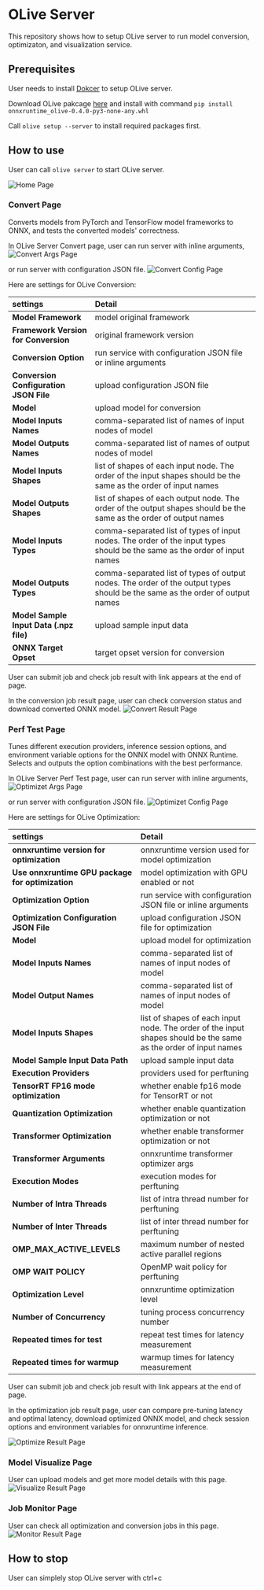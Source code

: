 # OLive Server

This repository shows how to setup OLive server to run model conversion, optimizaton, and visualization service.

## Prerequisites
User needs to install [Dokcer](https://docs.docker.com/get-docker/) to setup OLive server.

Download OLive pakcage [here](https://olivewheels.blob.core.windows.net/repo/onnxruntime_olive-0.4.0-py3-none-any.whl) and install with command `pip install onnxruntime_olive-0.4.0-py3-none-any.whl`

Call `olive setup --server` to install required packages first.

## How to use

User can call `olive server` to start OLive server. 

![Home Page](./images/home_page.png)

### Convert Page
Converts models from PyTorch and TensorFlow model frameworks to ONNX, and tests the converted models' correctness.

In OLive Server Convert page, user can run server with inline arguments, 
![Convert Args Page](./images/convert_args.png)

or run server with configuration JSON file. 
![Convert Config Page](./images/convert_config.png)

Here are settings for OLive Conversion:

| settings | Detail |
|:--|:--|
| **Model Framework** | model original framework |
| **Framework Version for Conversion** | original framework version |
| **Conversion Option** | run service with configuration JSON file or inline arguments |
| **Conversion Configuration JSON File** | upload configuration JSON file |
| **Model** | upload model for conversion |
| **Model Inputs Names** | comma-separated list of names of input nodes of model |
| **Model Outputs Names** | comma-separated list of names of output nodes of model |
| **Model Inputs Shapes** | list of shapes of each input node. The order of the input shapes should be the same as the order of input names |
| **Model Outputs Shapes** | list of shapes of each output node. The order of the output shapes should be the same as the order of output names |
| **Model Inputs Types** | comma-separated list of types of input nodes. The order of the input types should be the same as the order of input names |
| **Model Outputs Types** | comma-separated list of types of output nodes. The order of the output types should be the same as the order of output names |
| **Model Sample Input Data (.npz file)** | upload sample input data |
| **ONNX Target Opset** | target opset version for conversion |

User can submit job and check job result with link appears at the end of page. 

In the conversion job result page, user can check conversion status and download converted ONNX model. 
![Convert Result Page](./images/convert_result.png)

### Perf Test Page
Tunes different execution providers, inference session options, and environment variable options for the ONNX model with ONNX Runtime. Selects and outputs the option combinations with the best performance.

In OLive Server Perf Test page, user can run server with inline arguments, 
![Optimizet Args Page](./images/optimize_args.png)

or run server with configuration JSON file. 
![Optimizet Config Page](./images/optimize_config.png)

Here are settings for OLive Optimization:

| settings | Detail |
|:--|:--|
| **onnxruntime version for optimization** | onnxruntime version used for model optimization |
| **Use onnxruntime GPU package for optimization** | model optimization with GPU enabled or not |
| **Optimization Option** | run service with configuration JSON file or inline arguments |
| **Optimization Configuration JSON File** | upload configuration JSON file for optimization |
| **Model** | upload model for optimization |
| **Model Inputs Names** | comma-separated list of names of input nodes of model |
| **Model Output Names** | comma-separated list of names of input nodes of model |
| **Model Inputs Shapes** | list of shapes of each input node. The order of the input shapes should be the same as the order of input names |
| **Model Sample Input Data Path** | upload sample input data |
| **Execution Providers** | providers used for perftuning |
| **TensorRT FP16 mode optimization** | whether enable fp16 mode for TensorRT or not|
| **Quantization Optimization** | whether enable quantization optimization or not |
| **Transformer Optimization** | whether enable transformer optimization or not |
| **Transformer Arguments** | onnxruntime transformer optimizer args |
| **Execution Modes** | execution modes for perftuning |
| **Number of Intra Threads** | list of intra thread number for perftuning |
| **Number of Inter Threads** | list of inter thread number for perftuning |
| **OMP_MAX_ACTIVE_LEVELS** | maximum number of nested active parallel regions |
| **OMP WAIT POLICY** | OpenMP wait policy for perftuning |
| **Optimization Level** | onnxruntime optimization level |
| **Number of Concurrency** | tuning process concurrency number |
| **Repeated times for test** | repeat test times for latency measurement |
| **Repeated times for warmup** | warmup times for latency measurement |

User can submit job and check job result with link appears at the end of page. 

In the optimization job result page, user can compare pre-tuning latency and optimal latency, download optimized ONNX model, and check session options and environment variables for onnxruntime inference. 

![Optimize Result Page](./images/optimize_result.png)

### Model Visualize Page
User can upload models and get more model details with this page.
![Visualize Result Page](./images/visualize_result.png)


### Job Monitor Page
User can check all optimization and conversion jobs in this page.
![Monitor Result Page](./images/monitor_result.png)


## How to stop
User can simplely stop OLive server with ctrl+c
